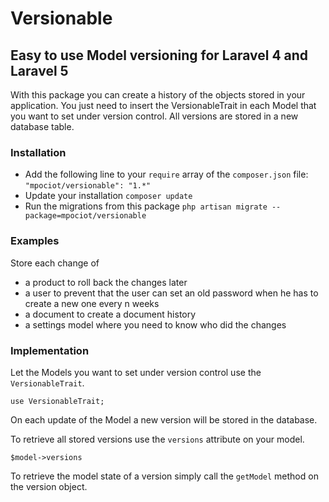 # Versionable
## Easy to use Model versioning for Laravel 4 and Laravel 5

With this package you can create a history of the objects stored in your application. You just need to insert the VersionableTrait in each Model that you want to set under version control. All versions are stored in a new database table.

### Installation

* Add the following line to your `require` array of the `composer.json` file:
`"mpociot/versionable": "1.*"`
* Update your installation `composer update`
* Run the migrations from this package
`php artisan migrate --package=mpociot/versionable`

### Examples

Store each change of
* a product to roll back the changes later
* a user to prevent that the user can set an old password when he has to create a new one every n weeks
* a document to create a document history
* a settings model where you need to know who did the changes

### Implementation

Let the Models you want to set under version control use the `VersionableTrait`.

    use VersionableTrait;

On each update of the Model a new version will be stored in the database.

To retrieve all stored versions use the `versions` attribute on your model.

    $model->versions

To retrieve the model state of a version simply call the `getModel` method on the version object.
